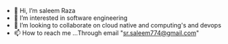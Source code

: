 - 👋 Hi, I’m saleem Raza 
- 👀 I’m interested in software engineering 
- 💞️ I’m looking to collaborate on cloud native and computing's and devops
- 📫 How to reach me ...Through email "sr.saleem774@gmail.com"

<!---
fitsaleem/fitsaleem is a ✨ special ✨ repository because its `README.md` (this file) appears on your GitHub profile.
You can click the Preview link to take a look at your changes.
--->
